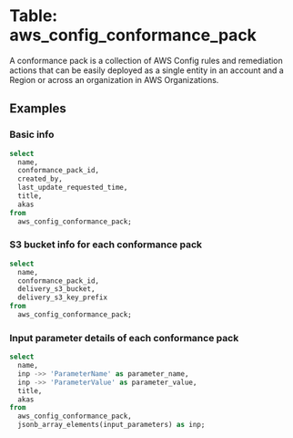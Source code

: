 # Table: aws_config_conformance_pack

A conformance pack is a collection of AWS Config rules and remediation actions that can be easily deployed as a single entity in an account and a Region or across an organization in AWS Organizations.

## Examples

### Basic info

```sql
select
  name,
  conformance_pack_id,
  created_by,
  last_update_requested_time,
  title,
  akas
from
  aws_config_conformance_pack;
```


### S3 bucket info for each conformance pack

```sql
select
  name,
  conformance_pack_id,
  delivery_s3_bucket,
  delivery_s3_key_prefix
from
  aws_config_conformance_pack;
```


### Input parameter details of each conformance pack

```sql
select
  name,
  inp ->> 'ParameterName' as parameter_name,
  inp ->> 'ParameterValue' as parameter_value,
  title,
  akas
from
  aws_config_conformance_pack,
  jsonb_array_elements(input_parameters) as inp;
```

